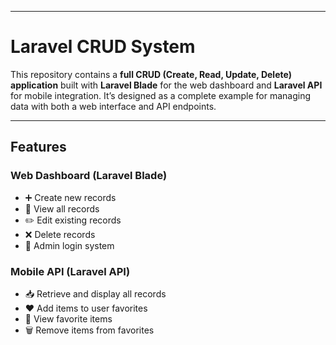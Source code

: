 
---

# Laravel CRUD System

This repository contains a **full CRUD (Create, Read, Update, Delete) application** built with **Laravel Blade** for the web dashboard and **Laravel API** for mobile integration.
It’s designed as a complete example for managing data with both a web interface and API endpoints.

---

## Features

### **Web Dashboard** (Laravel Blade)

* ➕ Create new records
* 📜 View all records
* ✏️ Edit existing records
* ❌ Delete records
* 🔐 Admin login system

### **Mobile API** (Laravel API)

* 📥 Retrieve and display all records
* ❤️ Add items to user favorites
* 📂 View favorite items
* 🗑 Remove items from favorites
